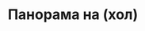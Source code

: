 ---
layout: panorama
parent: '/projects/private/air-chocolate'
image: 'http://hub.acherno.com/svn/aero-shokolad/Site/Panorami/Ralitza_Lozenetz_Hol_Panorama.jpg'
title: 'Панорама на (хол)'
sitemap: false
---